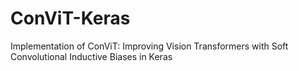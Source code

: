 # ConViT-Keras
Implementation of ConViT: Improving Vision Transformers with Soft Convolutional Inductive Biases in Keras
